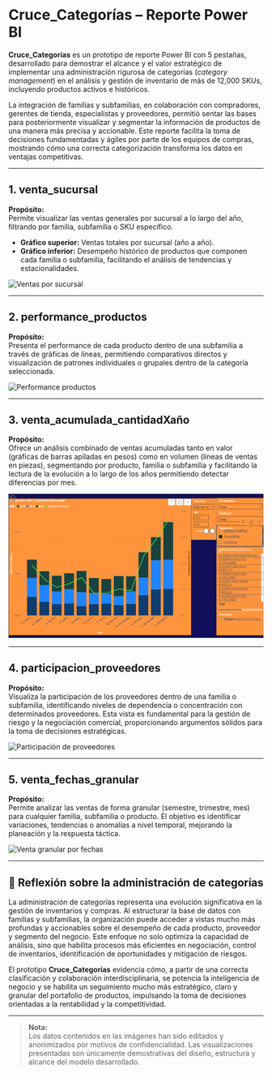 # Cruce_Categorías – Reporte Power BI

**Cruce_Categorías** es un prototipo de reporte Power BI con 5 pestañas, desarrollado para demostrar el alcance y el valor estratégico de implementar una administración rigurosa de categorías (*category management*) en el análisis y gestión de inventario de más de 12,000 SKUs, incluyendo productos activos e históricos.

La integración de familias y subfamilias, en colaboración con compradores, gerentes de tienda, especialistas y proveedores, permitió sentar las bases para posteriormente visualizar y segmentar la información de productos de una manera más precisa y accionable. Este reporte facilita la toma de decisiones fundamentadas y ágiles por parte de los equipos de compras, mostrando cómo una correcta categorización transforma los datos en ventajas competitivas.

---

## 1. venta_sucursal

**Propósito:**  
Permite visualizar las ventas generales por sucursal a lo largo del año, filtrando por familia, subfamilia o SKU específico.

- **Gráfico superior:** Ventas totales por sucursal (año a año).
- **Gráfico inferior:** Desempeño histórico de productos que componen cada familia o subfamilia, facilitando el análisis de tendencias y estacionalidades.

![Ventas por sucursal](./Cruce_categorías/venta_sucursal.png)

---

## 2. performance_productos

**Propósito:**  
Presenta el performance de cada producto dentro de una subfamilia a través de gráficas de líneas, permitiendo comparativos directos y visualización de patrones individuales o grupales dentro de la categoría seleccionada.

![Performance productos](./Cruce_categorías/performance_productos.png)

---

## 3. venta_acumulada_cantidadXaño

**Propósito:**  
Ofrece un análisis combinado de ventas acumuladas tanto en valor (gráficas de barras apiladas en pesos) como en volumen (líneas de ventas en piezas), segmentando por producto, familia o subfamilia y facilitando la lectura de la evolución a lo largo de los años permitiendo detectar diferencias por mes.

![Venta acumulada por año](./Cruce_categorías/venta_acumulada_cantidadXaño.png)

---

## 4. participacion_proveedores

**Propósito:**  
Visualiza la participación de los proveedores dentro de una familia o subfamilia, identificando niveles de dependencia o concentración con determinados proveedores. Esta vista es fundamental para la gestión de riesgo y la negociación comercial, proporcionando argumentos sólidos para la toma de decisiones estratégicas.

![Participación de proveedores](./Cruce_categorías/participacion_proveedores.png)

---

## 5. venta_fechas_granular

**Propósito:**  
Permite analizar las ventas de forma granular (semestre, trimestre, mes) para cualquier familia, subfamilia o producto. El objetivo es identificar variaciones, tendencias o anomalías a nivel temporal, mejorando la planeación y la respuesta táctica.

![Venta granular por fechas](./Cruce_categorías/venta_fechas_granular.png)

---

## 🧠 Reflexión sobre la administración de categorías

La administración de categorías representa una evolución significativa en la gestión de inventarios y compras. Al estructurar la base de datos con familias y subfamilias, la organización puede acceder a vistas mucho más profundas y accionables sobre el desempeño de cada producto, proveedor y segmento del negocio. Este enfoque no solo optimiza la capacidad de análisis, sino que habilita procesos más eficientes en negociación, control de inventarios, identificación de oportunidades y mitigación de riesgos.

El prototipo **Cruce_Categorías** evidencia cómo, a partir de una correcta clasificación y colaboración interdisciplinaria, se potencia la inteligencia de negocio y se habilita un seguimiento mucho más estratégico, claro y granular del portafolio de productos, impulsando la toma de decisiones orientadas a la rentabilidad y la competitividad.

---

> **Nota:**  
> Los datos contenidos en las imágenes han sido editados y anonimizados por motivos de confidencialidad.
> Las visualizaciones presentadas son únicamente demostrativas del diseño, estructura y alcance del modelo desarrollado.
